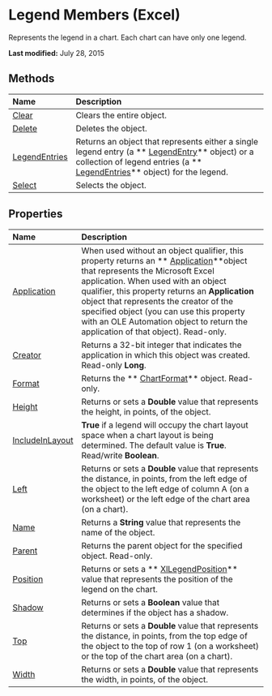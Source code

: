 
# Legend Members (Excel)
Represents the legend in a chart. Each chart can have only one legend.

 **Last modified:** July 28, 2015


## Methods



|**Name**|**Description**|
|:-----|:-----|
| [Clear](9026a3db-880e-c8d5-cbc1-b813c252bd8a.md)|Clears the entire object.|
| [Delete](64cbd4c5-fdb8-89a2-48f7-67422d208e40.md)|Deletes the object.|
| [LegendEntries](6b20827c-7196-e1d7-485f-954b0ea90f58.md)|Returns an object that represents either a single legend entry (a  ** [LegendEntry](ebe8c35c-87b4-11e6-0675-b8bcc8c668a5.md)** object) or a collection of legend entries (a ** [LegendEntries](51d98149-b90b-432b-7771-0815a0e89655.md)** object) for the legend.|
| [Select](cf7d6211-d03a-0813-30dd-fd366f3f9b50.md)|Selects the object.|

## Properties



|**Name**|**Description**|
|:-----|:-----|
| [Application](ced7136a-7f18-2024-d40c-61fdca244949.md)|When used without an object qualifier, this property returns an  ** [Application](19b73597-5cf9-4f56-8227-b5211f657f6f.md)**object that represents the Microsoft Excel application. When used with an object qualifier, this property returns an  **Application** object that represents the creator of the specified object (you can use this property with an OLE Automation object to return the application of that object). Read-only.|
| [Creator](44976293-1229-e226-0b59-27563c59f6ae.md)|Returns a 32-bit integer that indicates the application in which this object was created. Read-only  **Long**.|
| [Format](ecaddfd4-0ce1-7fbc-0a61-6534e4bc413c.md)|Returns the  ** [ChartFormat](edac71b7-ed38-6658-2cbf-6493dc1ad3ed.md)** object. Read-only.|
| [Height](1e7da77e-b994-0524-0082-4a4e2d4a1499.md)|Returns or sets a  **Double** value that represents the height, in points, of the object.|
| [IncludeInLayout](ebb55dfa-8b3e-b247-4574-65b22640eadd.md)| **True** if a legend will occupy the chart layout space when a chart layout is being determined. The default value is **True**. Read/write  **Boolean**.|
| [Left](803b886b-59a8-8516-d7d1-a5432c16ae2e.md)|Returns or sets a  **Double** value that represents the distance, in points, from the left edge of the object to the left edge of column A (on a worksheet) or the left edge of the chart area (on a chart).|
| [Name](fae7ab35-988b-e106-0596-71cce035ff72.md)|Returns a  **String** value that represents the name of the object.|
| [Parent](c419b373-af3a-faa9-6934-2aa53bcdd555.md)|Returns the parent object for the specified object. Read-only.|
| [Position](6256617d-d78f-8b2e-dd27-96c71cd2a84f.md)|Returns or sets a  ** [XlLegendPosition](323969a3-c4ac-8b71-2147-9baa05a1a866.md)** value that represents the position of the legend on the chart.|
| [Shadow](e368bdb3-a2f5-e5fa-e35a-9223b5658b08.md)|Returns or sets a  **Boolean** value that determines if the object has a shadow.|
| [Top](2b7a4ab2-8147-6c40-4a92-9bde7885af9f.md)|Returns or sets a  **Double** value that represents the distance, in points, from the top edge of the object to the top of row 1 (on a worksheet) or the top of the chart area (on a chart).|
| [Width](267e2f8f-5299-15d9-65e2-886e9f59c5e8.md)|Returns or sets a  **Double** value that represents the width, in points, of the object.|
